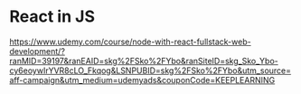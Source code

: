 

# React in JS
https://www.udemy.com/course/node-with-react-fullstack-web-development/?ranMID=39197&ranEAID=skg%2FSko%2FYbo&ranSiteID=skg_Sko_Ybo-cy6eoywIrYVR8cLO_Fkqog&LSNPUBID=skg%2FSko%2FYbo&utm_source=aff-campaign&utm_medium=udemyads&couponCode=KEEPLEARNING



